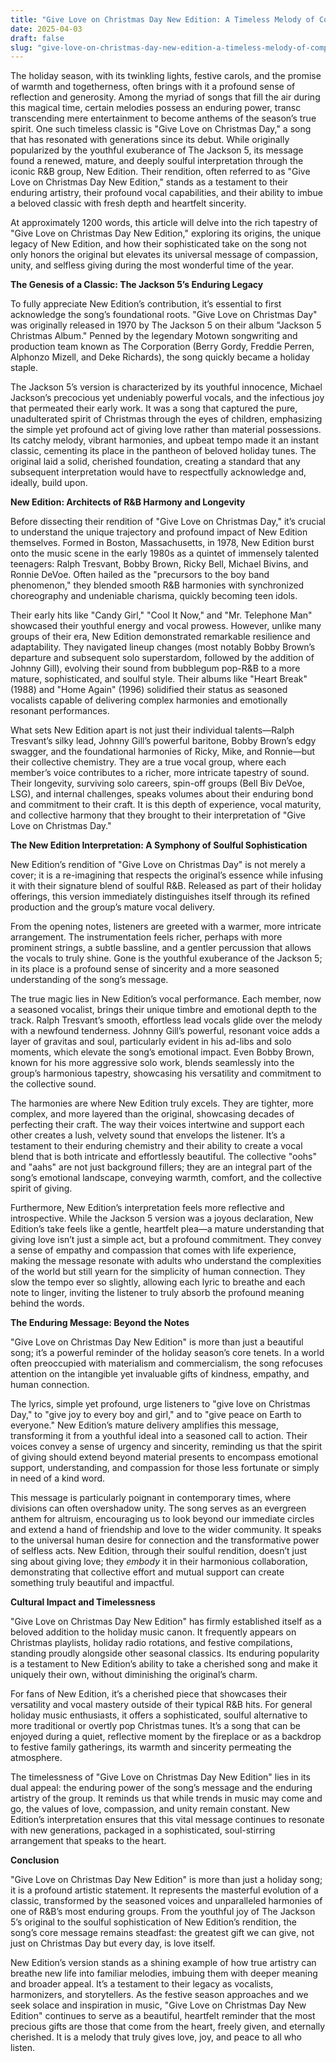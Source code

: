 ```yaml
---
title: "Give Love on Christmas Day New Edition: A Timeless Melody of Compassion and Harmony"
date: 2025-04-03
draft: false
slug: "give-love-on-christmas-day-new-edition-a-timeless-melody-of-compassion-and-harmony" 
---
```


The holiday season, with its twinkling lights, festive carols, and the promise of warmth and togetherness, often brings with it a profound sense of reflection and generosity. Among the myriad of songs that fill the air during this magical time, certain melodies possess an enduring power, transc transcending mere entertainment to become anthems of the season’s true spirit. One such timeless classic is "Give Love on Christmas Day," a song that has resonated with generations since its debut. While originally popularized by the youthful exuberance of The Jackson 5, its message found a renewed, mature, and deeply soulful interpretation through the iconic R&B group, New Edition. Their rendition, often referred to as "Give Love on Christmas Day New Edition," stands as a testament to their enduring artistry, their profound vocal capabilities, and their ability to imbue a beloved classic with fresh depth and heartfelt sincerity.

At approximately 1200 words, this article will delve into the rich tapestry of "Give Love on Christmas Day New Edition," exploring its origins, the unique legacy of New Edition, and how their sophisticated take on the song not only honors the original but elevates its universal message of compassion, unity, and selfless giving during the most wonderful time of the year.

**The Genesis of a Classic: The Jackson 5’s Enduring Legacy**

To fully appreciate New Edition’s contribution, it’s essential to first acknowledge the song’s foundational roots. "Give Love on Christmas Day" was originally released in 1970 by The Jackson 5 on their album "Jackson 5 Christmas Album." Penned by the legendary Motown songwriting and production team known as The Corporation (Berry Gordy, Freddie Perren, Alphonzo Mizell, and Deke Richards), the song quickly became a holiday staple.

The Jackson 5’s version is characterized by its youthful innocence, Michael Jackson’s precocious yet undeniably powerful vocals, and the infectious joy that permeated their early work. It was a song that captured the pure, unadulterated spirit of Christmas through the eyes of children, emphasizing the simple yet profound act of giving love rather than material possessions. Its catchy melody, vibrant harmonies, and upbeat tempo made it an instant classic, cementing its place in the pantheon of beloved holiday tunes. The original laid a solid, cherished foundation, creating a standard that any subsequent interpretation would have to respectfully acknowledge and, ideally, build upon.

**New Edition: Architects of R&B Harmony and Longevity**

Before dissecting their rendition of "Give Love on Christmas Day," it’s crucial to understand the unique trajectory and profound impact of New Edition themselves. Formed in Boston, Massachusetts, in 1978, New Edition burst onto the music scene in the early 1980s as a quintet of immensely talented teenagers: Ralph Tresvant, Bobby Brown, Ricky Bell, Michael Bivins, and Ronnie DeVoe. Often hailed as the "precursors to the boy band phenomenon," they blended smooth R&B harmonies with synchronized choreography and undeniable charisma, quickly becoming teen idols.

Their early hits like "Candy Girl," "Cool It Now," and "Mr. Telephone Man" showcased their youthful energy and vocal prowess. However, unlike many groups of their era, New Edition demonstrated remarkable resilience and adaptability. They navigated lineup changes (most notably Bobby Brown’s departure and subsequent solo superstardom, followed by the addition of Johnny Gill), evolving their sound from bubblegum pop-R&B to a more mature, sophisticated, and soulful style. Their albums like "Heart Break" (1988) and "Home Again" (1996) solidified their status as seasoned vocalists capable of delivering complex harmonies and emotionally resonant performances.

What sets New Edition apart is not just their individual talents—Ralph Tresvant’s silky lead, Johnny Gill’s powerful baritone, Bobby Brown’s edgy swagger, and the foundational harmonies of Ricky, Mike, and Ronnie—but their collective chemistry. They are a true vocal group, where each member’s voice contributes to a richer, more intricate tapestry of sound. Their longevity, surviving solo careers, spin-off groups (Bell Biv DeVoe, LSG), and internal challenges, speaks volumes about their enduring bond and commitment to their craft. It is this depth of experience, vocal maturity, and collective harmony that they brought to their interpretation of "Give Love on Christmas Day."

**The New Edition Interpretation: A Symphony of Soulful Sophistication**

New Edition’s rendition of "Give Love on Christmas Day" is not merely a cover; it is a re-imagining that respects the original’s essence while infusing it with their signature blend of soulful R&B. Released as part of their holiday offerings, this version immediately distinguishes itself through its refined production and the group’s mature vocal delivery.

From the opening notes, listeners are greeted with a warmer, more intricate arrangement. The instrumentation feels richer, perhaps with more prominent strings, a subtle bassline, and a gentler percussion that allows the vocals to truly shine. Gone is the youthful exuberance of the Jackson 5; in its place is a profound sense of sincerity and a more seasoned understanding of the song’s message.

The true magic lies in New Edition’s vocal performance. Each member, now a seasoned vocalist, brings their unique timbre and emotional depth to the track. Ralph Tresvant’s smooth, effortless lead vocals glide over the melody with a newfound tenderness. Johnny Gill’s powerful, resonant voice adds a layer of gravitas and soul, particularly evident in his ad-libs and solo moments, which elevate the song’s emotional impact. Even Bobby Brown, known for his more aggressive solo work, blends seamlessly into the group’s harmonious tapestry, showcasing his versatility and commitment to the collective sound.

The harmonies are where New Edition truly excels. They are tighter, more complex, and more layered than the original, showcasing decades of perfecting their craft. The way their voices intertwine and support each other creates a lush, velvety sound that envelops the listener. It’s a testament to their enduring chemistry and their ability to create a vocal blend that is both intricate and effortlessly beautiful. The collective "oohs" and "aahs" are not just background fillers; they are an integral part of the song’s emotional landscape, conveying warmth, comfort, and the collective spirit of giving.

Furthermore, New Edition’s interpretation feels more reflective and introspective. While the Jackson 5 version was a joyous declaration, New Edition’s take feels like a gentle, heartfelt plea—a mature understanding that giving love isn’t just a simple act, but a profound commitment. They convey a sense of empathy and compassion that comes with life experience, making the message resonate with adults who understand the complexities of the world but still yearn for the simplicity of human connection. They slow the tempo ever so slightly, allowing each lyric to breathe and each note to linger, inviting the listener to truly absorb the profound meaning behind the words.

**The Enduring Message: Beyond the Notes**

"Give Love on Christmas Day New Edition" is more than just a beautiful song; it’s a powerful reminder of the holiday season’s core tenets. In a world often preoccupied with materialism and commercialism, the song refocuses attention on the intangible yet invaluable gifts of kindness, empathy, and human connection.

The lyrics, simple yet profound, urge listeners to "give love on Christmas Day," to "give joy to every boy and girl," and to "give peace on Earth to everyone." New Edition’s mature delivery amplifies this message, transforming it from a youthful ideal into a seasoned call to action. Their voices convey a sense of urgency and sincerity, reminding us that the spirit of giving should extend beyond material presents to encompass emotional support, understanding, and compassion for those less fortunate or simply in need of a kind word.

This message is particularly poignant in contemporary times, where divisions can often overshadow unity. The song serves as an evergreen anthem for altruism, encouraging us to look beyond our immediate circles and extend a hand of friendship and love to the wider community. It speaks to the universal human desire for connection and the transformative power of selfless acts. New Edition, through their soulful rendition, doesn’t just sing about giving love; they *embody* it in their harmonious collaboration, demonstrating that collective effort and mutual support can create something truly beautiful and impactful.

**Cultural Impact and Timelessness**

"Give Love on Christmas Day New Edition" has firmly established itself as a beloved addition to the holiday music canon. It frequently appears on Christmas playlists, holiday radio rotations, and festive compilations, standing proudly alongside other seasonal classics. Its enduring popularity is a testament to New Edition’s ability to take a cherished song and make it uniquely their own, without diminishing the original’s charm.

For fans of New Edition, it’s a cherished piece that showcases their versatility and vocal mastery outside of their typical R&B hits. For general holiday music enthusiasts, it offers a sophisticated, soulful alternative to more traditional or overtly pop Christmas tunes. It’s a song that can be enjoyed during a quiet, reflective moment by the fireplace or as a backdrop to festive family gatherings, its warmth and sincerity permeating the atmosphere.

The timelessness of "Give Love on Christmas Day New Edition" lies in its dual appeal: the enduring power of the song’s message and the enduring artistry of the group. It reminds us that while trends in music may come and go, the values of love, compassion, and unity remain constant. New Edition’s interpretation ensures that this vital message continues to resonate with new generations, packaged in a sophisticated, soul-stirring arrangement that speaks to the heart.

**Conclusion**

"Give Love on Christmas Day New Edition" is more than just a holiday song; it is a profound artistic statement. It represents the masterful evolution of a classic, transformed by the seasoned voices and unparalleled harmonies of one of R&B’s most enduring groups. From the youthful joy of The Jackson 5’s original to the soulful sophistication of New Edition’s rendition, the song’s core message remains steadfast: the greatest gift we can give, not just on Christmas Day but every day, is love itself.

New Edition’s version stands as a shining example of how true artistry can breathe new life into familiar melodies, imbuing them with deeper meaning and broader appeal. It’s a testament to their legacy as vocalists, harmonizers, and storytellers. As the festive season approaches and we seek solace and inspiration in music, "Give Love on Christmas Day New Edition" continues to serve as a beautiful, heartfelt reminder that the most precious gifts are those that come from the heart, freely given, and eternally cherished. It is a melody that truly gives love, joy, and peace to all who listen.